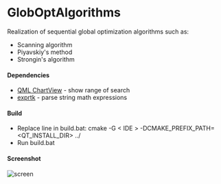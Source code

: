 # GlobOptAlgorithms
Realization of sequential global optimization algorithms such as:
* Scanning algorithm
* Piyavskiy's method
* Strongin's algorithm

#### Dependencies
* [QML ChartView](https://doc.qt.io/qt-5/qml-qtcharts-chartview.html) - show range of search
* [exprtk](https://github.com/ArashPartow/exprtk) - parse string math expressions

#### Build
* Replace line in build.bat: cmake -G < IDE > -DCMAKE_PREFIX_PATH=<QT_INSTALL_DIR> ../
* Run build.bat

#### Screenshot
![screen](https://user-images.githubusercontent.com/23703391/54072070-ca624700-4286-11e9-9c12-e7eb5a7b003c.png)
